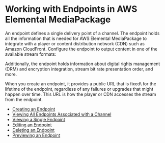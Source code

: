 # Working with Endpoints in AWS Elemental MediaPackage<a name="endpoints"></a>

An endpoint defines a single delivery point of a channel\. The endpoint holds all the information that is needed for AWS Elemental MediaPackage to integrate with a player or content distribution network \(CDN\) such as Amazon CloudFront\. Configure the endpoint to output content in one of the available stream formats:

Additionally, the endpoint holds information about digital rights management \(DRM\) and encryption integration, stream bit rate presentation order, and more\.

When you create an endpoint, it provides a public URL that is fixed\\ for the lifetime of the endpoint, regardless of any failures or upgrades that might happen over time\. This URL is how the player or CDN accesses the stream from the endpoint\.


+ [Creating an Endpoint](endpoints-create.md)
+ [Viewing All Endpoints Associated with a Channel](endpoints-view-all.md)
+ [Viewing a Single Endpoint](endpoints-view-one.md)
+ [Editing an Endpoint](endpoints-edit.md)
+ [Deleting an Endpoint](endpoints-delete.md)
+ [Previewing an Endpoint](endpoints-preview.md)